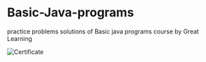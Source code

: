 # Basic-Java-programs
practice problems solutions of Basic java programs  course by Great Learning


![Certificate](https://user-images.githubusercontent.com/66820332/163096215-e9e60763-1998-4874-9bc6-b3351d755cc9.jpg)
